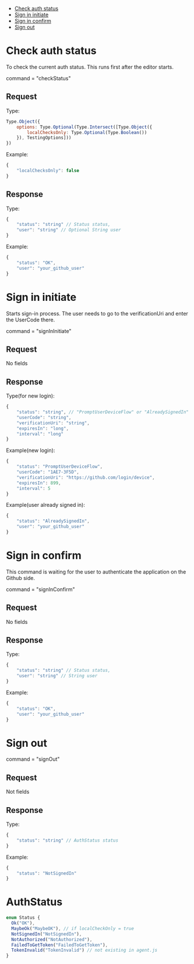 * [Check auth status](#check-auth-status)
* [Sign in initiate](#sign-in-initiate)
* [Sign in confirm](#sign-in-confirm)
* [Sign out](#sign-out)

# Check auth status

To check the current auth status. This runs first after the editor starts.

command = "checkStatus"

## Request

Type:
```javascript
Type.Object({
    options: Type.Optional(Type.Intersect([Type.Object({
        localChecksOnly: Type.Optional(Type.Boolean())
    }), TestingOptions]))
})
```

Example:
```javascript
{
    "localChecksOnly": false
}
```

## Response

Type:
```javascript
{
    "status": "string" // Status status,
    "user": "string" // Optional String user
}
```

Example:
```javascript
{
    "status": "OK",
    "user": "your_github_user"
}
```

# Sign in initiate

Starts sign-in process. The user needs to go to the verificationUri and enter the UserCode there.

command = "signInInitiate"

## Request

No fields

## Response

Type(for new login):
```javascript
{
    "status": "string", // "PromptUserDeviceFlow" or "AlreadySignedIn"
    "userCode": "string",
    "verificationUri": "string",
    "expiresIn": "long",
    "interval": "long"
}
```

Example(new login):
```javascript
{
    "status": "PromptUserDeviceFlow",
    "userCode": "1AE7-3F5D",
    "verificationUri": "https://github.com/login/device",
    "expiresIn": 899,
    "interval": 5
}
```

Example(user already signed in):
```javascript
{
    "status": "AlreadySignedIn",
    "user": "your_github_user"
}
```


# Sign in confirm

This command is waiting for the user to authenticate the application on the Github side.

command = "signInConfirm"

## Request

No fields

## Response

Type:
```javascript
{
    "status": "string" // Status status,
    "user": "string" // String user
}
```

Example:
```javascript
{
    "status": "OK",
    "user": "your_github_user"
}
```

# Sign out

command = "signOut"

## Request

Not fields

## Response

Type:
```javascript
{
    "status": "string" // AuthStatus status
}
```

Example:
```javascript
{
    "status": "NotSignedIn"
}
```

# AuthStatus

```javascript
enum Status {
  Ok("OK"),
  MaybeOk("MaybeOK"), // if localCheckOnly = true
  NotSignedIn("NotSignedIn"),
  NotAuthorized("NotAuthorized"),
  FailedToGetToken("FailedToGetToken"),
  TokenInvalid("TokenInvalid") // not existing in agent.js
}
```

